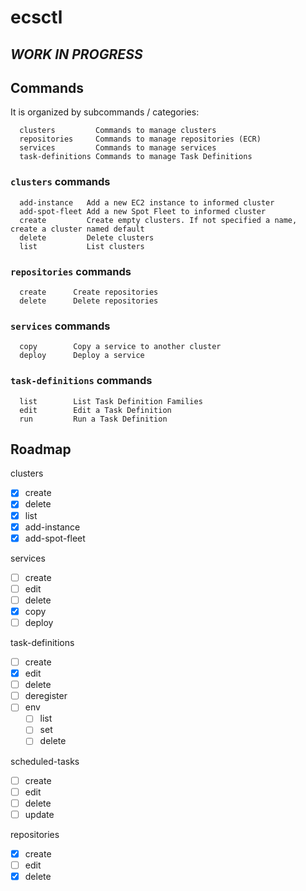 # ecsctl

## *WORK IN PROGRESS*

## Commands

It is organized by subcommands / categories:
```
  clusters         Commands to manage clusters
  repositories     Commands to manage repositories (ECR)
  services         Commands to manage services
  task-definitions Commands to manage Task Definitions
```

### `clusters` commands
```
  add-instance   Add a new EC2 instance to informed cluster
  add-spot-fleet Add a new Spot Fleet to informed cluster
  create         Create empty clusters. If not specified a name, create a cluster named default
  delete         Delete clusters
  list           List clusters
```

### `repositories` commands
```
  create      Create repositories
  delete      Delete repositories
```

### `services` commands
```
  copy        Copy a service to another cluster
  deploy      Deploy a service
```

### `task-definitions` commands
```
  list        List Task Definition Families
  edit        Edit a Task Definition
  run         Run a Task Definition
```

## Roadmap

clusters
  - [x] create
  - [x] delete
  - [x] list
  - [x] add-instance
  - [x] add-spot-fleet

services
  - [ ] create
  - [ ] edit
  - [ ] delete
  - [x] copy
  - [ ] deploy

task-definitions
  - [ ] create
  - [x] edit
  - [ ] delete
  - [ ] deregister
  - [ ] env
    - [ ] list
    - [ ] set
    - [ ] delete

scheduled-tasks
  - [ ] create
  - [ ] edit
  - [ ] delete
  - [ ] update

repositories
  - [x] create
  - [ ] edit
  - [x] delete
